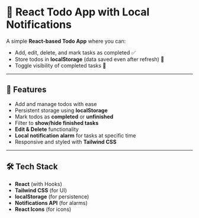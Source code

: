# 📝 React Todo App with Local Notifications

A simple **React-based Todo App** where you can:  
- Add, edit, delete, and mark tasks as completed ✅  
- Store todos in **localStorage** (data saved even after refresh) 💾  
- Toggle visibility of completed tasks 👀  

---

## 🚀 Features
- Add and manage todos with ease  
- Persistent storage using **localStorage**  
- Mark todos as **completed** or **unfinished**  
- Filter to **show/hide finished tasks**  
- **Edit & Delete** functionality  
- **Local notification alarm** for tasks at specific time  
- Responsive and styled with **Tailwind CSS**  

---

## 🛠️ Tech Stack
- **React** (with Hooks)  
- **Tailwind CSS** (for UI)  
- **localStorage** (for persistence)  
- **Notifications API** (for alarms)  
- **React Icons** (for icons)  




